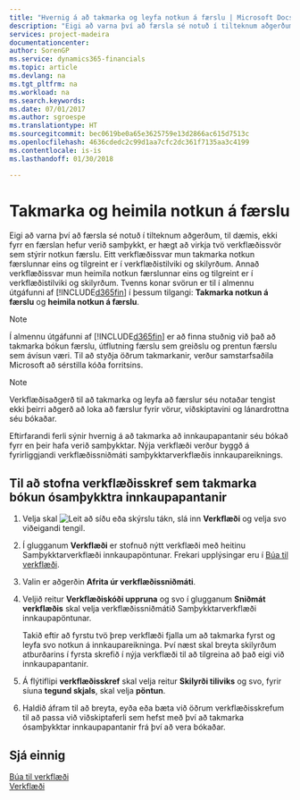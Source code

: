 ```yaml
---
title: "Hvernig á að takmarka og leyfa notkun á færslu | Microsoft Docs"
description: "Eigi að varna því að færsla sé notuð í tilteknum aðgerðum, til dæmis, ekki fyrr en færslan hefur verið samþykkt, er hægt að virkja tvö verkflæðissvör sem stýrir notkun færslu."
services: project-madeira
documentationcenter: 
author: SorenGP
ms.service: dynamics365-financials
ms.topic: article
ms.devlang: na
ms.tgt_pltfrm: na
ms.workload: na
ms.search.keywords: 
ms.date: 07/01/2017
ms.author: sgroespe
ms.translationtype: HT
ms.sourcegitcommit: bec0619be0a65e3625759e13d2866ac615d7513c
ms.openlocfilehash: 4636cdedc2c99d1aa7cfc2dc361f7135aa3c4199
ms.contentlocale: is-is
ms.lasthandoff: 01/30/2018

---
```

# <a name="restrict-and-allow-usage-of-a-record"></a>Takmarka og heimila notkun á færslu
Eigi að varna því að færsla sé notuð í tilteknum aðgerðum, til dæmis, ekki fyrr en færslan hefur verið samþykkt, er hægt að virkja tvö verkflæðissvör sem stýrir notkun færslu. Eitt verkflæðissvar mun takmarka notkun færslunnar eins og tilgreint er í verkflæðistilviki og skilyrðum. Annað verkflæðissvar mun heimila notkun færslunnar eins og tilgreint er í verkflæðistilviki og skilyrðum. Tvenns konar svörun er til í almennu útgáfunni af [!INCLUDE[d365fin](includes/d365fin_md.md)] í þessum tilgangi: **Takmarka notkun á færslu** og **heimila notkun á færslu**.

> [!NOTE]  
>  Í almennu útgáfunni af [!INCLUDE[d365fin](includes/d365fin_md.md)] er að finna stuðnig við það að takmarka bókun færslu, útflutning færslu sem greiðslu og prentun færslu sem ávísun væri. Til að styðja öðrum takmarkanir, verður samstarfsaðila Microsoft að sérstilla kóða forritsins.  

> [!NOTE]  
>  Verkflæðisaðgerð til að takmarka og leyfa að færslur séu notaðar tengist ekki þeirri aðgerð að loka að færslur fyrir vörur, viðskiptavini  og lánardrottna séu bókaðar.

Eftirfarandi ferli sýnir hvernig á að takmarka að innkaupapantanir séu bókað fyrr en þeir hafa verið samþykktar. Nýja verkflæði verður byggð á fyrirliggjandi verkflæðissniðmáti samþykktarverkflæðis innkaupareiknings.  

## <a name="to-create-a-workflow-step-that-restricts-posting-of-unapproved-purchase-orders"></a>Til að stofna verkflæðisskref sem takmarka bókun ósamþykktra innkaupapantanir  
1. Velja skal ![Leit að síðu eða skýrslu](media/ui-search/search_small.png "Leit að síðu eða skýrslu táknið") tákn, slá inn **Verkflæði** og velja svo viðeigandi tengil.  
2. Í glugganum **Verkflæði** er stofnuð nýtt verkflæði með heitinu Samþykktarverkflæði innkaupapöntunar. Frekari upplýsingar eru í [Búa til verkflæði](across-how-to-create-workflows.md).  
3. Valin er aðgerðin **Afrita úr verkflæðissniðmáti**.  
4. Veljið reitur **Verkflæðiskóði uppruna** og svo í glugganum **Sniðmát verkflæðis** skal velja verkflæðissniðmátið Samþykktarverkflæði innkaupapöntunar.  

     Takið eftir að fyrstu tvö þrep verkflæði fjalla um að takmarka fyrst og leyfa svo notkun á innkaupareikninga. Því næst skal breyta skilyrðum atburðarins í fyrsta skrefið í nýja verkflæði til að tilgreina að það eigi við innkaupapantanir.  
5. Á flýtiflipi **verkflæðisskref** skal velja reitur **Skilyrði tiliviks** og svo, fyrir síuna **tegund skjals**, skal velja **pöntun**.  
6. Haldið áfram til að breyta, eyða eða bæta við öðrum verkflæðisskrefum til að passa við viðskiptaferli sem hefst með því að takmarka ósamþykktar innkaupapantanir frá því að vera bókaðar.  

## <a name="see-also"></a>Sjá einnig  
[Búa til verkflæði](across-how-to-create-workflows.md)   
[Verkflæði](across-workflow.md)   

